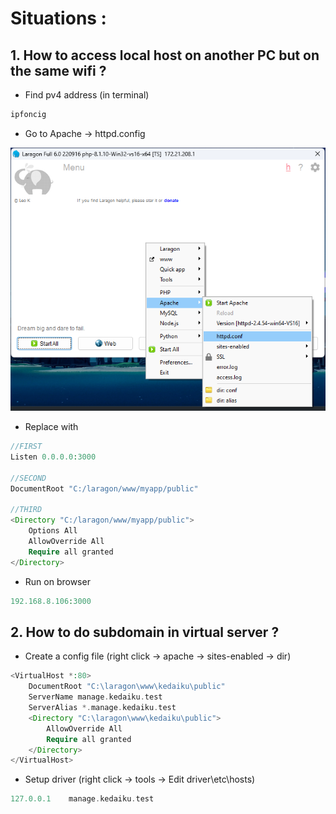 Situations :
======

## 1. How to access local host on another PC but on the same wifi ?
* Find pv4 address (in terminal)
```php
ipfoncig
```

* Go to Apache -> httpd.config

![Alt text](<picture/Laragon_Apache.png>)

* Replace with
```php
//FIRST
Listen 0.0.0.0:3000

//SECOND
DocumentRoot "C:/laragon/www/myapp/public"

//THIRD
<Directory "C:/laragon/www/myapp/public">
    Options All
    AllowOverride All
    Require all granted
</Directory>
```

* Run on browser
```php
192.168.8.106:3000
```

## 2. How to do subdomain in virtual server ? 
* Create a config file (right click -> apache -> sites-enabled -> dir)
```php
<VirtualHost *:80> 
    DocumentRoot "C:\laragon\www\kedaiku\public"
    ServerName manage.kedaiku.test
    ServerAlias *.manage.kedaiku.test
    <Directory "C:\laragon\www\kedaiku\public">
        AllowOverride All
        Require all granted
    </Directory>
</VirtualHost>
```

* Setup driver (right click -> tools -> Edit driver\etc\hosts)
```php
127.0.0.1    manage.kedaiku.test
```  

